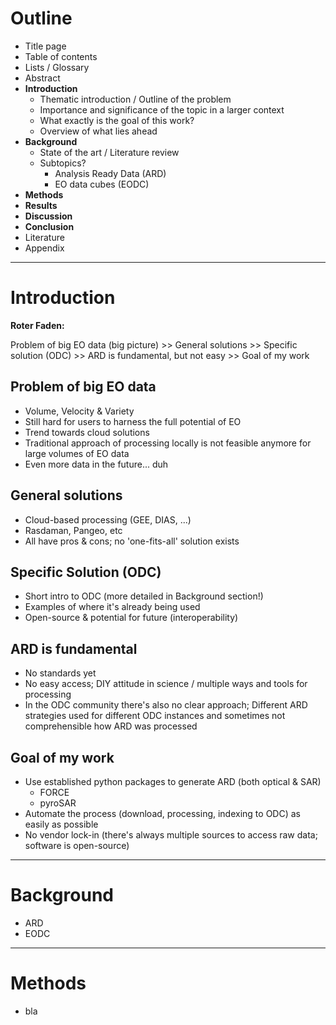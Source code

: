 
# Outline

- Title page
- Table of contents
- Lists / Glossary
- Abstract
- **Introduction**
  - Thematic introduction / Outline of the problem
  - Importance and significance of the topic in a larger context
  - What exactly is the goal of this work?
  - Overview of what lies ahead
- **Background**
  - State of the art / Literature review
  - Subtopics?
    - Analysis Ready Data (ARD)
    - EO data cubes (EODC)
- **Methods**
- **Results**
- **Discussion**
- **Conclusion**
- Literature
- Appendix

----

# Introduction

**Roter Faden:**

Problem of big EO data (big picture) >> General solutions >> Specific solution (ODC) >> ARD is fundamental, but not easy >> Goal of my work

## Problem of big EO data

- Volume, Velocity & Variety
- Still hard for users to harness the full potential of EO
- Trend towards cloud solutions
- Traditional approach of processing locally is not feasible anymore for large volumes of EO data
- Even more data in the future... duh

## General solutions

- Cloud-based processing (GEE, DIAS, ...)
- Rasdaman, Pangeo, etc
- All have pros & cons; no 'one-fits-all' solution exists

## Specific Solution (ODC)

- Short intro to ODC (more detailed in Background section!)
- Examples of where it's already being used
- Open-source & potential for future (interoperability)

## ARD is fundamental

- No standards yet
- No easy access; DIY attitude in science / multiple ways and tools for processing
- In the ODC community there's also no clear approach; Different ARD strategies used for different ODC instances and sometimes not comprehensible how ARD was processed

## Goal of my work

- Use established python packages to generate ARD (both optical & SAR)
  - FORCE
  - pyroSAR
- Automate the process (download, processing, indexing to ODC) as easily as possible
- No vendor lock-in (there's always multiple sources to access raw data; software is open-source)

----

# Background

- ARD
- EODC

----

# Methods

- bla
